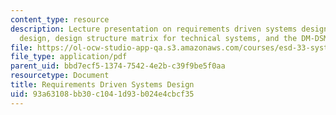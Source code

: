 ```yaml
---
content_type: resource
description: Lecture presentation on requirements driven systems design, axiomatic
  design, design structure matrix for technical systems, and the DM-DSM method.
file: https://ol-ocw-studio-app-qa.s3.amazonaws.com/courses/esd-33-systems-engineering-summer-2010/93a63108bb30c1041d93b024e4cbcf35_MITESD_33SUM10_lec06.pdf
file_type: application/pdf
parent_uid: bbd7ecf5-1374-7542-4e2b-c39f9be5f0aa
resourcetype: Document
title: Requirements Driven Systems Design
uid: 93a63108-bb30-c104-1d93-b024e4cbcf35
---
```

